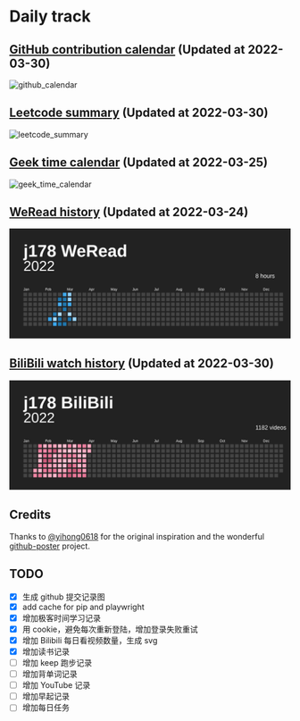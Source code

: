# Daily track

## [GitHub contribution calendar](https://github.com/j178) (Updated at 2022-03-30)
![github_calendar](https://s2.loli.net/2022/03/30/9PKuRbckN3CfYrH.png)

## [Leetcode summary](https://leetcode-cn.com/u/j178) (Updated at 2022-03-30)
![leetcode_summary](https://s2.loli.net/2022/03/30/9dkSIzvjthb3HMl.png)

## [Geek time calendar](https://time.geekbang.org/) (Updated at 2022-03-25)
![geek_time_calendar](https://s2.loli.net/2022/03/25/MT1sxpo7SchWYwU.png)

## [WeRead history](https://weread.qq.com) (Updated at 2022-03-24)
![weread_history](./data/weread_history.svg)

## [BiliBili watch history](https://bilibili.com) (Updated at 2022-03-30)
![bilibili_history](./data/bilibili_history.svg)


## Credits
Thanks to [@yihong0618](https://github.com/yihong0618) for the original inspiration and the wonderful [github-poster](https://github.com/yihong0618/GitHubPoster) project.


## TODO
- [x] 生成 github 提交记录图
- [x] add cache for pip and playwright
- [x] 增加极客时间学习记录
- [x] 用 cookie，避免每次重新登陆，增加登录失败重试
- [x] 增加 Bilibili 每日看视频数量，生成 svg
- [x] 增加读书记录
- [ ] 增加 keep 跑步记录
- [ ] 增加背单词记录
- [ ] 增加 YouTube 记录
- [ ] 增加早起记录
- [ ] 增加每日任务
